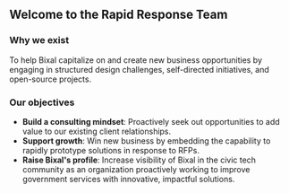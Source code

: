 ## Welcome to the Rapid Response Team

### Why we exist

To help Bixal capitalize on and create new business opportunities by engaging in structured design challenges, self-directed initiatives, and open-source projects.

### Our objectives

* **Build a consulting mindset**: Proactively seek out opportunities to add value to our existing client relationships.
* **Support growth**: Win new business by embedding the capability to rapidly prototype solutions in response to RFPs.
* **Raise Bixal's profile**: Increase visibility of Bixal in the civic tech community as an organization proactively working to improve government services with innovative, impactful solutions.